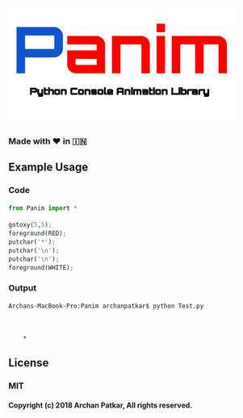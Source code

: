 ### <img src="Panim.png"/> 
### Made with ❤️ in  🇮🇳

## Example Usage
### Code
```python
from Panim import *

gotoxy(5,5);
foreground(RED);
putchar('*');
putchar('\n');
putchar('\n');
foreground(WHITE);
```
### Output
```
Archans-MacBook-Pro:Panim archanpatkar$ python Test.py



    *
```

## License
### MIT
#### Copyright (c) 2018 Archan Patkar, All rights reserved.
